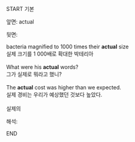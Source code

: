 START
기본

앞면:
actual


뒷면:
<div>bacteria magnified to 1000 times their <strong>actual</strong> size </div><div><div>실제 크기를 1 000배로 확대한 박테리아</div></div><div><br></div><div><div>What were his <strong>actual</strong> words? </div><div><div>그가 실제로 뭐라고 했니?</div></div></div><div><br></div><div><div>The <strong>actual</strong> cost was higher than we expected. </div><div><div>실제 경비는 우리가 예상했던 것보다 높았다.</div></div></div><div><br></div><div>실제의</div>


해석:
<!--ID: 1746614453378-->
END